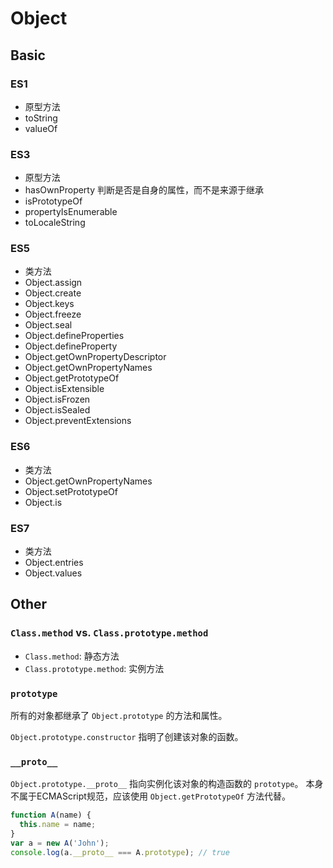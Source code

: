 # Object

## Basic

### ES1
- 原型方法
 - toString
 - valueOf

### ES3
- 原型方法
 - hasOwnProperty 判断是否是自身的属性，而不是来源于继承
 - isPrototypeOf
 - propertyIsEnumerable
 - toLocaleString

### ES5
- 类方法
 - Object.assign
 - Object.create
 - Object.keys
 - Object.freeze
 - Object.seal
 - Object.defineProperties
 - Object.defineProperty
 - Object.getOwnPropertyDescriptor
 - Object.getOwnPropertyNames
 - Object.getPrototypeOf
 - Object.isExtensible
 - Object.isFrozen
 - Object.isSealed
 - Object.preventExtensions

### ES6
- 类方法
 - Object.getOwnPropertyNames
 - Object.setPrototypeOf
 - Object.is

### ES7
- 类方法
 - Object.entries
 - Object.values

## Other

### `Class.method` vs. `Class.prototype.method`
- `Class.method`: 静态方法
- `Class.prototype.method`: 实例方法

### `prototype`
所有的对象都继承了 `Object.prototype` 的方法和属性。

`Object.prototype.constructor` 指明了创建该对象的函数。

### `__proto__`
`Object.prototype.__proto__` 指向实例化该对象的构造函数的 `prototype`。
本身不属于ECMAScript规范，应该使用 `Object.getPrototypeOf` 方法代替。

```javascript
function A(name) {
  this.name = name;
}
var a = new A('John');
console.log(a.__proto__ === A.prototype); // true
```
